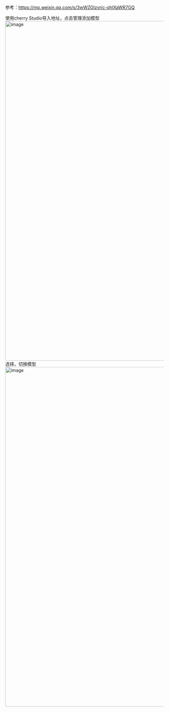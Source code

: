 参考：https://mp.weixin.qq.com/s/3wWZGIzvric-qhIXaWR7GQ

使用cherry Studio导入地址，点击管理添加模型
<img width="1080" alt="image" src="https://github.com/user-attachments/assets/4631d3b6-413d-42f4-b231-60bc930bd7c2" />
选择，切换模型
<img width="1080" alt="image" src="https://github.com/user-attachments/assets/b6669732-7414-4614-b4e4-f6266c697f09" />
